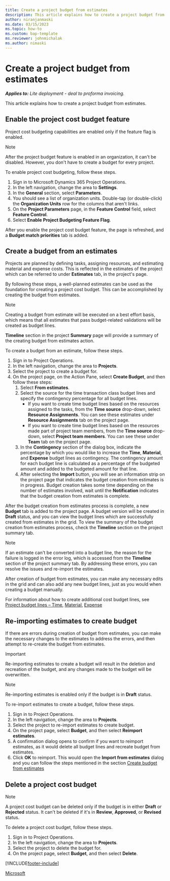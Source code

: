 ```yaml
---
title: Create a project budget from estimates
description: This article explains how to create a project budget from estimates.
author: niranjanmaski
ms.date: 03/15/2023
ms.topic: how-to
ms.custom: bap-template
ms.reviewer: johnmichalak
ms.author: nimaski
---
```


# Create a project budget from estimates

**_Applies to:_** _Lite deployment - deal to proforma invoicing._

This article explains how to create a project budget from estimates.

## Enable the project cost budget feature

Project cost budgeting capabilities are enabled only if the feature flag is enabled.

> [!Note]
> After the project budget feature is enabled in an organization, it can't be disabled. However, you don't have to create a budget for every project.

To enable project cost budgeting, follow these steps.

1. Sign in to Microsoft Dynamics 365 Project Operations.
1. In the left navigation, change the area to **Settings**.
1. In the **General** section, select **Parameters**.
1. You should see a list of organization units. Double-tap (or double-click) the **Organization Units** row for the columns that aren't links.
1. On the **Project Parameters** page, in the **Feature Control** field, select **Feature Control**.
1. Select **Enable Project Budgeting Feature Flag**.

After you enable the project cost budget feature, the page is refreshed, and a **Budget match priorities** tab is added.

## Create a budget from an estimates

Projects are planned by defining tasks, assigning resources, and estimating material and expense costs. This is reflected in the estimates of the project which can be referred to under **Estimates** tab, in the project's page. 

By following these steps, a well-planned estimates can be used as the foundation for creating a project cost budget. This can be accomplished by creating the budget from estimates. 

> [!Note]
> Creating a budget from estimate will be executed on a best effort basis, which means that all estimates that pass budget-related validations will be created as budget lines. 
> 
> **Timeline** section in the project **Summary** page will provide a summary of the creating budget from estimates action. 

To create a budget from an estimate, follow these steps.

1. Sign in to Project Operations.
1. In the left navigation, change the area to **Projects**.
1. Select the project to create a budget for.
1. On the project page, on the Action Pane, select **Create Budget**, and then follow these steps:
   1. Select **From estimates**. 
   1. Select the source for the time transaction class budget lines and specify the contingency percentage for all budget lines.
      - If you want to create time budget lines based on the resources assigned to the tasks, from the **Time source** drop-down, select **Resource Assignments**. You can see these estimates under **Resource Assignments** tab on the project page. 
      - If you want to create time budget lines based on the resources made part of project team members, from the **Time source** drop-down, select **Project team members**. You can see these under **Team** tab on the project page. 
   1. In the **Contingency** section of the dialog box, indicate the percentage by which you would like to increase the **Time**, **Material**, and **Expense** budget lines as contingency. The contingency amount for each budget line is calculated as a percentage of the budgeted amount and added to the budgeted amount for that line.
   1. After selecting the **Import** button, you will see an information strip on the project page that indicates the budget creation from estimates is in progress. Budget creation takes some time depending on the number of estimates involved, wait until the **Notification** indicates that the budget creation from estimates is complete. 

After the budget creation from estimates process is complete, a new **Budget** tab is added to the project page. A budget version will be created in **Draft** status, and you can view the budget lines which are successfully created from estimates in the grid. To view the summary of the budget creation from estimates process, check the **Timeline** section on the project summary tab.
    
> [!Note]
> If an estimate can't be converted into a budget line, the reason for the failure is logged in the error log, which is accessed from the **Timeline** section of the project summary tab. By addressing these errors, you can resolve the issues and re-import the estimates.
    
After creation of budget from estimates, you can make any necessary edits in the grid and can also add any new budget lines, just as you would when creating a budget manually.

For information about how to create additional cost budget lines, see [Project budget lines – Time](project-cost-time-budget-line.md), [Material](project-cost-material-budget-line.md), [Expense](project-cost-expense-budget-line.md)


## Re-importing estimates to create budget

If there are errors during creation of budget from estimates, you can make the necessary changes to the estimates to address the errors, and then attempt to re-create the budget from estimates.

> [!Important]
> Re-importing estimates to create a budget will result in the deletion and recreation of the budget, and any changes made to the budget will be overwritten.

> [!Note]
> Re-importing estimates is enabled only if the budget is in **Draft** status.

To re-import estimates to create a budget, follow these steps.

1. Sign in to Project Operations.
1. In the left navigation, change the area to **Projects**.
1. Select the project to re-import estimates to create budget.
1. On the project page, select **Budget**, and then select **Reimport estimates**.
1. A confirmation dialog opens to confirm if you want to reimport estimates, as it would delete all budget lines and recreate budget from estimates.
1. Click **OK** to reimport. This would open the **Import from estimates** dialog and you can follow the steps mentioned in the section [Create budget from estimates](create-project-budget-from-estimates.md#creating-budget-from-estimates)


## Delete a project cost budget

> [!Note]
> A project cost budget can be deleted only if the budget is in either **Draft** or **Rejected** status. It can't be deleted if it's in **Review**, **Approved**, or **Revised** status.

To delete a project cost budget, follow these steps.

1. Sign in to Project Operations.
1. In the left navigation, change the area to **Projects**.
1. Select the project to delete the budget for.
1. On the project page, select **Budget**, and then select **Delete**.

[!INCLUDE[footer-include](../../includes/footer-banner.md)]

[Microsoft](https://www.microsoft.com)
